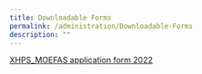 ```yaml
---
title: Downloadable Forms
permalink: /administration/Downloadable-Forms
description: ""
---
```

[XHPS_MOEFAS application form 2022](/files/Administration/XHPS%20MOEFAS%20APPLICATION%20FORM%202022.pdf)